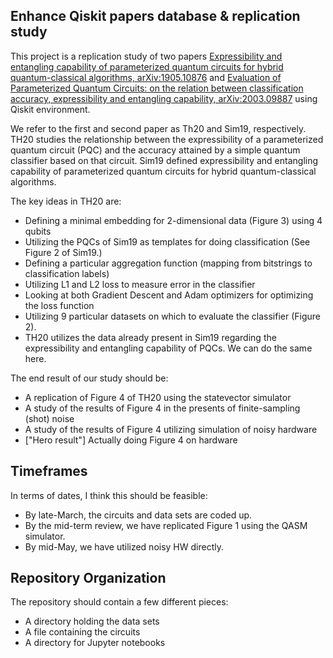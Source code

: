 ## Enhance Qiskit papers database & replication study

This project is a replication study of two papers [Expressibility and entangling capability of parameterized quantum circuits for hybrid quantum-classical algorithms, arXiv:1905.10876](https://arxiv.org/abs/1905.10876) and [Evaluation of Parameterized Quantum Circuits: on the relation between classification accuracy, expressibility and entangling capability, arXiv:2003.09887](https://arxiv.org/abs/2003.09887) using Qiskit environment. 

We refer to the first and second paper as Th20 and Sim19, respectively. TH20 studies the relationship between the expressibility of a parameterized quantum circuit (PQC) and the accuracy attained by a simple quantum classifier based on that circuit. Sim19 defined expressibility and entangling capability of parameterized quantum circuits for hybrid quantum-classical algorithms.

The key ideas in TH20 are:

- Defining a minimal embedding for 2-dimensional data (Figure 3) using 4 qubits
- Utilizing the PQCs of Sim19 as templates for doing classification (See Figure 2 of Sim19.)
- Defining a particular aggregation function (mapping from bitstrings to classification labels)
- Utilizing L1 and L2 loss to measure error in the classifier
- Looking at both Gradient Descent and Adam optimizers for optimizing the loss function
- Utilizing 9 particular datasets on which to evaluate the classifier (Figure 2).
- TH20 utilizes the data already present in Sim19 regarding the expressibility and entangling capability of PQCs. We can do the same here.

The end result of our study should be:

- A replication of Figure 4 of TH20 using the statevector simulator
- A study of the results of Figure 4 in the presents of finite-sampling (shot) noise
- A study of the results of Figure 4 utilizing simulation of noisy hardware
- ["Hero result"] Actually doing Figure 4 on hardware


## Timeframes
In terms of dates, I think this should be feasible:
- By late-March, the circuits and data sets are coded up.
- By the mid-term review, we have replicated Figure 1 using the QASM simulator.
- By mid-May, we have utilized noisy HW directly.

## Repository Organization
The repository should contain a few different pieces:
- A directory holding the data sets
- A file containing the circuits
- A directory for Jupyter notebooks
